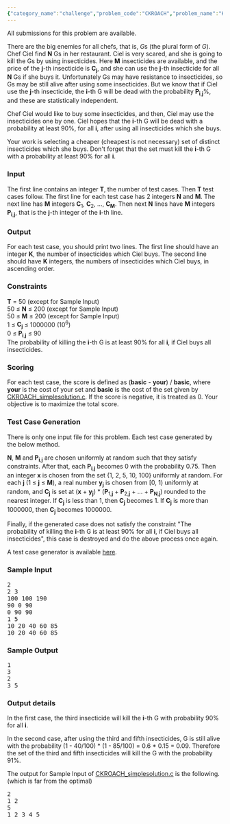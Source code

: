 ```yaml
---
{"category_name":"challenge","problem_code":"CKROACH","problem_name":"Killing Gs","languages_supported":{"0":"C","1":"CPP14","2":"JAVA","3":"PYTH","4":"PYTH 3.5","5":"CS2","6":"PAS fpc","7":"PAS gpc","8":"RUBY","9":"PHP","10":"GO","11":"NODEJS","12":"HASK","13":"SCALA","14":"D","15":"PERL","16":"FORT","17":"WSPC","18":"ADA","19":"CAML","20":"ICK","21":"BF","22":"ASM","23":"CLPS","24":"PRLG","25":"ICON","26":"SCM qobi","27":"PIKE","28":"ST","29":"NICE","30":"LUA","31":"BASH","32":"NEM","33":"LISP sbcl","34":"LISP clisp","35":"SCM guile","36":"JS","37":"ERL","38":"TCL","39":"PERL6","40":"TEXT","41":"CLOJ","42":"FS"},"max_timelimit":4.75,"source_sizelimit":50000,"problem_author":"laycurse","problem_tester":"subra","date_added":"21-09-2011","tags":{"0":"challenge","1":"laycurse","2":"may12"},"editorial_url":"http://discuss.codechef.com/problems/CKROACH","time":{"view_start_date":1336722913,"submit_start_date":1336722913,"visible_start_date":1336728600,"end_date":1735669800},"is_direct_submittable":false,"layout":"problem"}
---
```

<span class="solution-visible-txt">All submissions for this problem are available.</span><p>
There are the big enemies for all chefs, that is, <i>G</i>s (the plural form of <i>G</i>).
Chef Ciel find <strong>N</strong> Gs in her restaurant.
Ciel is very scared, and she is going to kill the Gs by using insecticides.
Here <strong>M</strong> insecticides are available,
and the price of the <strong>j</strong>-th insecticide is <strong>C<sub>j</sub></strong>, and she can use the <strong>j</strong>-th insecticide for all <strong>N</strong> Gs if she buys it.
Unfortunately Gs may have resistance to insecticides, so Gs may be still alive after using some insecticides.
But we know that if Ciel use the <strong>j</strong>-th insecticide, the <strong>i</strong>-th G will be dead with the probability <strong>P</strong><sub><strong>i</strong>,<strong>j</strong></sub>%, and these are statistically independent.
</p>

<p>
Chef Ciel would like to buy some insecticides, and then, Ciel may use the insecticides one by one.
Ciel hopes that the <strong>i</strong>-th G will be dead with a probability at least 90%, for all <strong>i</strong>, after using all insecticides which she buys.
</p>

<p>
Your work is selecting a cheaper (cheapest is not necessary) set of distinct insecticides which she buys.
Don't forget that the set must kill the <strong>i</strong>-th G with a probability at least 90% for all <strong>i</strong>.
</p>


<h3>Input</h3>
<p>
The first line contains an integer <strong>T</strong>, the number of test cases.
Then <strong>T</strong> test cases follow.
The first line for each test case has 2 integers <strong>N</strong> and <strong>M</strong>.
The next line has <strong>M</strong> integers <strong>C</strong><sub>1</sub>, <strong>C</strong><sub>2</sub>, ..., <strong>C<sub>M</sub></strong>.
Then next <strong>N</strong> lines have <strong>M</strong> integers <strong>P</strong><sub><strong>i</strong>,<strong>j</strong></sub>, that is the <strong>j</strong>-th integer of the <strong>i</strong>-th line.
</p>

<h3>Output</h3>
<p>
For each test case, you should print two lines.
The first line should have an integer <strong>K</strong>, the number of insecticides which Ciel buys.
The second line should have <strong>K</strong> integers, the numbers of insecticides which Ciel buys, in ascending order.
</p>

<h3>Constraints</h3>
<p>
<strong>T</strong> = 50 (except for Sample Input)<br />
50 &le; <strong>N</strong> &le; 200 (except for Sample Input)<br />
50 &le; <strong>M</strong> &le; 200 (except for Sample Input)<br />
1 &le; <strong>C<sub>j</sub></strong> &le; 1000000 (10<sup>6</sup>)<br />
0 &le; <strong>P</strong><sub><strong>i</strong>,<strong>j</strong></sub> &le; 90<br />
The probability of killing the <strong>i</strong>-th G is at least 90% for all <strong>i</strong>, if Ciel buys all insecticides.<br />
</p>

<h3>Scoring</h3>
<p>
For each test case, the score is defined as (<strong>basic</strong> - <strong>your</strong>) / <strong>basic</strong>, where <strong>your</strong> is the cost of your set and <strong>basic</strong> is the cost of the set given by <a href="http://www.codechef.com/download/CKROACH_simplesolution.c">CKROACH_simplesolution.c</a>.
If the score is negative, it is treated as 0.
Your objective is to maximize the total score.
</p>


<h3>Test Case Generation</h3>
<p>
There is only one input file for this problem. Each test case generated by the below method.
</p>

<p>
<strong>N</strong>, <strong>M</strong> and <strong>P</strong><sub><strong>i</strong>,<strong>j</strong></sub> are chosen uniformly at random such that they satisfy constraints.
After that, each <strong>P</strong><sub><strong>i</strong>,<strong>j</strong></sub> becomes 0 with the probability 0.75.
Then an integer <strong>x</strong> is chosen from the set {1, 2, 5, 10, 100} uniformly at random.
For each <strong>j</strong> (1 &le; <strong>j</strong> &le; <strong>M</strong>), 
a real number <strong>y</strong><sub><strong>j</strong></sub> is chosen from [0, 1) uniformly at random, 
and <strong>C</strong><sub><strong>j</strong></sub> is set at (<strong>x</strong> + <strong>y</strong><sub><strong>j</strong></sub>) * (<strong>P</strong><sub>1,<strong>j</strong></sub> + <strong>P</strong><sub>2,<strong>j</strong></sub> + ... + <strong>P</strong><sub><strong>N</strong>,<strong>j</strong></sub>) rounded to the nearest integer.
If <strong>C<sub>j</sub></strong> is less than 1, then <strong>C<sub>j</sub></strong> becomes 1.
If <strong>C<sub>j</sub></strong> is more than 1000000, then <strong>C<sub>j</sub></strong> becomes 1000000.
</p>

<p>
Finally, if the generated case does not satisfy the constraint "The probability of killing the <strong>i</strong>-th G is at least 90% for all <strong>i</strong>, if Ciel buys all insecticides", this case is destroyed and do the above process once again.
</p>

<p>
A test case generator is available <a href="http://www.codechef.com/download/CKROACH_generator.c">here</a>.
</p>


<h3>Sample Input</h3>
<pre>2
2 3
100 100 190
90 0 90
0 90 90
1 5
10 20 40 60 85
10 20 40 60 85
</pre>

<h3>Sample Output</h3>
<pre>1
3
2
3 5</pre>

<h3>Output details</h3>
<p>
In the first case, the third insecticide will kill the <strong>i</strong>-th G with probability 90% for all <strong>i</strong>.
</p>
<p>
In the second case, after using the third and fifth insecticides,
G is still alive with the probability (1 - 40/100) * (1 - 85/100) = 0.6 * 0.15 = 0.09.
Therefore the set of the third and fifth insecticides will kill the G with the probability 91%.
</p>
<p>
The output for Sample Input of <a href="http://www.codechef.com/download/CKROACH_simplesolution.c">CKROACH_simplesolution.c</a> is the following. (which is far from the optimal)
</p>
<pre>2
1 2
5
1 2 3 4 5</pre>